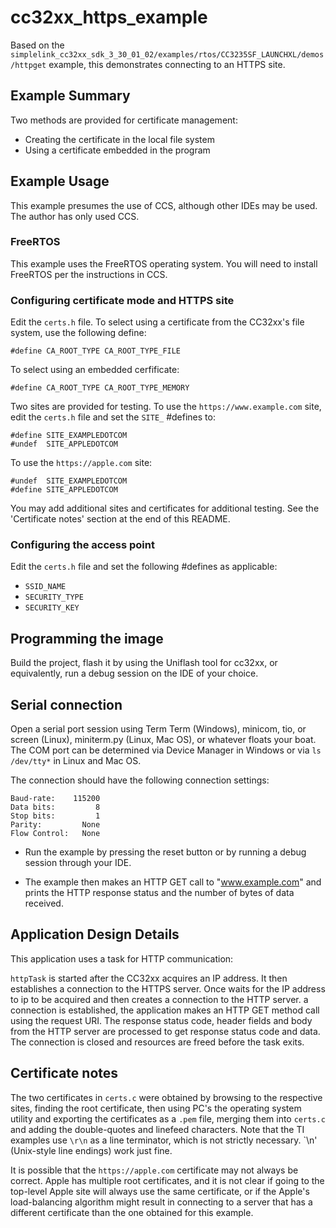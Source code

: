 # cc32xx\_https\_example

Based on the `simplelink_cc32xx_sdk_3_30_01_02/examples/rtos/CC3235SF_LAUNCHXL/demos/httpget` example,
this demonstrates connecting to an HTTPS site.

## Example Summary

Two methods are provided for certificate management:
* Creating the certificate in the local file system
* Using a certificate embedded in the program

## Example Usage

This example presumes the use of CCS, although other IDEs may be used. The
author has only used CCS.

### FreeRTOS

This example uses the FreeRTOS operating system. You will need to install
FreeRTOS per the instructions in CCS.

### Configuring certificate mode and HTTPS site

Edit the `certs.h` file. To select using a certificate from the CC32xx's file
system, use the following define:
```
#define CA_ROOT_TYPE CA_ROOT_TYPE_FILE
```

To select using an embedded cerfificate:
```
#define CA_ROOT_TYPE CA_ROOT_TYPE_MEMORY
```

Two sites are provided for testing. To use the `https://www.example.com` site,
edit the `certs.h` file and set the `SITE_` #defines to:
```
#define SITE_EXAMPLEDOTCOM
#undef  SITE_APPLEDOTCOM
```

To use the `https://apple.com` site:
```
#undef  SITE_EXAMPLEDOTCOM
#define SITE_APPLEDOTCOM
```

You may add additional sites and certificates for additional testing. See
the 'Certificate notes' section at the end of this README.

### Configuring the access point

Edit the `certs.h` file and set the following #defines as applicable:
* `SSID_NAME`
* `SECURITY_TYPE`
* `SECURITY_KEY`

## Programming the image

Build the project, flash it by using the Uniflash tool for cc32xx,
or equivalently, run a debug session on the IDE of your choice.

## Serial connection

Open a serial port session using Term Term (Windows), minicom, tio, or screen
(Linux), miniterm.py (Linux, Mac OS), or whatever floats your boat.  The COM
port can be determined via Device Manager in Windows or via `ls /dev/tty*` in
Linux and Mac OS.

The connection should have the following connection settings:

    Baud-rate:    115200
    Data bits:         8
    Stop bits:         1
    Parity:         None
    Flow Control:   None

* Run the example by pressing the reset button or by running a debug session
through your IDE.

* The example then makes an HTTP GET call to "www.example.com" and prints
the HTTP response status and the number of bytes of data received.

## Application Design Details

This application uses a task for HTTP communication:

``httpTask`` is started after the CC32xx acquires an IP address.  It then
establishes a connection to the HTTPS server. Once waits for the IP address to
ip to be acquired and then creates a connection to the HTTP server.  a
connection is established, the application makes an HTTP GET method call using
the request URI. The response status code, header fields and body from the HTTP
server are processed to get response status code and data. The connection is
closed and resources are freed before the task exits.

## Certificate notes

The two certificates in `certs.c` were obtained by browsing to the respective
sites, finding the root certificate, then using PC's the operating system
utility and exporting the certificates as a `.pem` file, merging them into
`certs.c` and adding the double-quotes and linefeed characters. Note that the
TI examples use `\r\n` as a line terminator, which is not strictly necessary.
`\n' (Unix-style line endings) work just fine.

It is possible that the `https://apple.com` certificate may not always be
correct. Apple has multiple root certificates, and it is not clear if going to
the top-level Apple site will always use the same certificate, or if the
Apple's load-balancing algorithm might result in connecting to a server that
has a different certificate than the one obtained for this example.

